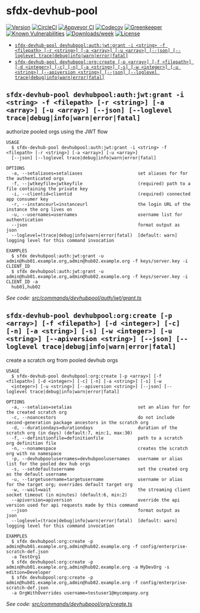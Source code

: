 sfdx-devhub-pool
================



[![Version](https://img.shields.io/npm/v/sfdx-devhub-pool.svg)](https://npmjs.org/package/sfdx-devhub-pool)
[![CircleCI](https://circleci.com/gh/stomita/sfdx-devhub-pool/tree/master.svg?style=shield)](https://circleci.com/gh/stomita/sfdx-devhub-pool/tree/master)
[![Appveyor CI](https://ci.appveyor.com/api/projects/status/github/stomita/sfdx-devhub-pool?branch=master&svg=true)](https://ci.appveyor.com/project/heroku/sfdx-devhub-pool/branch/master)
[![Codecov](https://codecov.io/gh/stomita/sfdx-devhub-pool/branch/master/graph/badge.svg)](https://codecov.io/gh/stomita/sfdx-devhub-pool)
[![Greenkeeper](https://badges.greenkeeper.io/stomita/sfdx-devhub-pool.svg)](https://greenkeeper.io/)
[![Known Vulnerabilities](https://snyk.io/test/github/stomita/sfdx-devhub-pool/badge.svg)](https://snyk.io/test/github/stomita/sfdx-devhub-pool)
[![Downloads/week](https://img.shields.io/npm/dw/sfdx-devhub-pool.svg)](https://npmjs.org/package/sfdx-devhub-pool)
[![License](https://img.shields.io/npm/l/sfdx-devhub-pool.svg)](https://github.com/stomita/sfdx-devhub-pool/blob/master/package.json)

<!-- commands -->
* [`sfdx-devhub-pool devhubpool:auth:jwt:grant -i <string> -f <filepath> [-r <string>] [-a <array>] [-u <array>] [--json] [--loglevel trace|debug|info|warn|error|fatal]`](#sfdx-devhub-pool-devhubpoolauthjwtgrant--i-string--f-filepath--r-string--a-array--u-array---json---loglevel-tracedebuginfowarnerrorfatal)
* [`sfdx-devhub-pool devhubpool:org:create [-p <array>] [-f <filepath>] [-d <integer>] [-c] [-n] [-a <string>] [-s] [-w <integer>] [-u <string>] [--apiversion <string>] [--json] [--loglevel trace|debug|info|warn|error|fatal]`](#sfdx-devhub-pool-devhubpoolorgcreate--p-array--f-filepath--d-integer--c--n--a-string--s--w-integer--u-string---apiversion-string---json---loglevel-tracedebuginfowarnerrorfatal)

## `sfdx-devhub-pool devhubpool:auth:jwt:grant -i <string> -f <filepath> [-r <string>] [-a <array>] [-u <array>] [--json] [--loglevel trace|debug|info|warn|error|fatal]`

authorize pooled orgs using the JWT flow

```
USAGE
  $ sfdx-devhub-pool devhubpool:auth:jwt:grant -i <string> -f <filepath> [-r <string>] [-a <array>] [-u <array>] 
  [--json] [--loglevel trace|debug|info|warn|error|fatal]

OPTIONS
  -a, --setaliases=setaliases                     set aliases for for the authenticated orgs
  -f, --jwtkeyfile=jwtkeyfile                     (required) path to a file containing the private key
  -i, --clientid=clientid                         (required) connected app consumer key
  -r, --instanceurl=instanceurl                   the login URL of the instance the org lives on
  -u, --usernames=usernames                       username list for authentication
  --json                                          format output as json
  --loglevel=(trace|debug|info|warn|error|fatal)  [default: warn] logging level for this command invocation

EXAMPLES
  $ sfdx devhubpool:auth:jwt:grant -u admin@hub01.example.org,admin@hub02.example.org -f keys/server.key -i CLIENT_ID
  $ sfdx devhubpool:auth:jwt:grant -u admin@hub01.example.org,admin@hub02.example.org -f keys/server.key -i CLIENT_ID -a 
  hub01,hub02
```

_See code: [src/commands/devhubpool/auth/jwt/grant.ts](https://github.com/stomita/sfdx-devhub-pool/blob/v1.0.0/src/commands/devhubpool/auth/jwt/grant.ts)_

## `sfdx-devhub-pool devhubpool:org:create [-p <array>] [-f <filepath>] [-d <integer>] [-c] [-n] [-a <string>] [-s] [-w <integer>] [-u <string>] [--apiversion <string>] [--json] [--loglevel trace|debug|info|warn|error|fatal]`

create a scratch org from pooled devhub orgs

```
USAGE
  $ sfdx-devhub-pool devhubpool:org:create [-p <array>] [-f <filepath>] [-d <integer>] [-c] [-n] [-a <string>] [-s] [-w 
  <integer>] [-u <string>] [--apiversion <string>] [--json] [--loglevel trace|debug|info|warn|error|fatal]

OPTIONS
  -a, --setalias=setalias                         set an alias for for the created scratch org
  -c, --noancestors                               do not include second-generation package ancestors in the scratch org
  -d, --durationdays=durationdays                 duration of the scratch org (in days) (default:7, min:1, max:30)
  -f, --definitionfile=definitionfile             path to a scratch org definition file
  -n, --nonamespace                               creates the scratch org with no namespace
  -p, --devhubpoolusernames=devhubpoolusernames   username or alias list for the pooled dev hub orgs
  -s, --setdefaultusername                        set the created org as the default username
  -u, --targetusername=targetusername             username or alias for the target org; overrides default target org
  -w, --wait=wait                                 the streaming client socket timeout (in minutes) (default:6, min:2)
  --apiversion=apiversion                         override the api version used for api requests made by this command
  --json                                          format output as json
  --loglevel=(trace|debug|info|warn|error|fatal)  [default: warn] logging level for this command invocation

EXAMPLES
  $ sfdx devhubpool:org:create -p admin@hub01.example.org,admin@hub02.example.org -f config/enterprise-scratch-def.json 
  -a TestOrg1
  $ sfdx devhubpool:org:create -p admin@hub01.example.org,admin@hub02.example.org -a MyDevOrg -s edition=Developer
  $ sfdx devhubpool:org:create -p admin@hub01.example.org,admin@hub02.example.org -f config/enterprise-scratch-def.json 
  -a OrgWithOverrides username=testuser1@mycompany.org
```

_See code: [src/commands/devhubpool/org/create.ts](https://github.com/stomita/sfdx-devhub-pool/blob/v1.0.0/src/commands/devhubpool/org/create.ts)_
<!-- commandsstop -->

